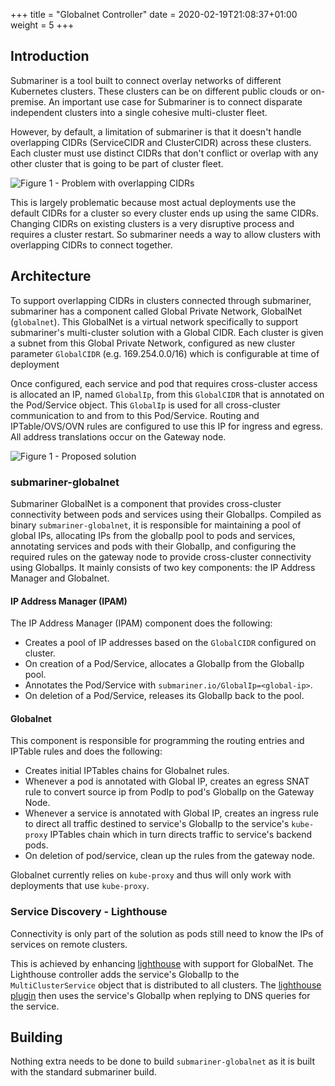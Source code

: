 +++
title = "Globalnet Controller"
date = 2020-02-19T21:08:37+01:00
weight = 5
+++
## Introduction

Submariner is a tool built to connect overlay networks of different
Kubernetes clusters. These clusters can be on different public clouds
or on-premise. An important use case for Submariner is to connect disparate
independent clusters into a single cohesive multi-cluster fleet. 

However, by default, a limitation of submariner is that it doesn't handle
overlapping CIDRs (ServiceCIDR and ClusterCIDR) across these clusters.
Each cluster must use distinct CIDRs that don't conflict or overlap with any
other cluster that is going to be part of cluster fleet.

![Figure 1 - Problem with overlapping CIDRs](/images/globalnet/overlappingcidr-problem.png)

This is largely problematic because most actual deployments use the default CIDRs for a cluster so every cluster ends up using the same CIDRs. Changing CIDRs on existing clusters is a very disruptive process and requires a cluster restart. So submariner needs a way to allow clusters with overlapping CIDRs to connect together.

## Architecture

To support overlapping CIDRs in clusters connected through submariner, submariner has a component called Global Private Network, GlobalNet (`globalnet`). This GlobalNet is a virtual network specifically to support submariner's multi-cluster solution with a Global CIDR. Each cluster is given a subnet from this Global Private Network, configured as new cluster parameter `GlobalCIDR` (e.g. 169.254.0.0/16) which is configurable at time of deployment

Once configured, each service and pod that requires cross-cluster access is allocated an IP, named `GlobalIp`, from this `GlobalCIDR` that is annotated on the Pod/Service object. This `GlobalIp` is used for all cross-cluster communication to and from to this Pod/Service. Routing and IPTable/OVS/OVN rules are configured to use this IP for ingress and egress. All address translations occur on the Gateway node.

![Figure 1 - Proposed solution](/images/globalnet/overlappingcidr-solution.png)

### submariner-globalnet

Submariner GlobalNet is a component that provides cross-cluster connectivity between pods and services using their GlobalIps. Compiled as binary `submariner-globalnet`, it is responsible for maintaining a pool of global IPs, allocating IPs from the globalIp pool to pods and services, annotating services and pods with their GlobalIp, and configuring the required rules on the gateway node to provide cross-cluster connectivity using GlobalIps. It mainly consists of two key components: the IP Address Manager and Globalnet.

#### IP Address Manager (IPAM)

The IP Address Manager (IPAM) component does the following:

* Creates a pool of IP addresses based on the `GlobalCIDR` configured on cluster.
* On creation of a Pod/Service, allocates a GlobalIp from the GlobalIp pool.
* Annotates the Pod/Service with `submariner.io/GlobalIp=<global-ip>`.
* On deletion of a Pod/Service, releases its GlobalIp back to the pool.

#### Globalnet

This component is responsible for programming the routing entries and IPTable rules and does the following:

* Creates initial IPTables chains for Globalnet rules.
* Whenever a pod is annotated with Global IP, creates an egress SNAT rule to convert source ip from PodIp to pod's GlobalIp on the Gateway Node.
* Whenever a service is annotated with Global IP, creates an ingress rule to direct all traffic destined to service's GlobalIp to the service's `kube-proxy` IPTables chain which in turn directs traffic to service's backend pods.
* On deletion of pod/service, clean up the rules from the gateway node.

Globalnet currently relies on `kube-proxy` and thus will only work with deployments that use `kube-proxy`.

### Service Discovery - Lighthouse

Connectivity is only part of the solution as pods still need to know the IPs of services on remote clusters.

This is achieved by enhancing [lighthouse](https://github.com/submariner-io/lighthouse) with support for GlobalNet. The Lighthouse controller adds the service's GlobalIp to the `MultiClusterService` object that is distributed to all clusters. The [lighthouse plugin](https://github.com/submariner-io/lighthouse/tree/master/plugin/lighthouse) then uses the service's GlobalIp when replying to DNS queries for the service.

## Building

Nothing extra needs to be done to build `submariner-globalnet` as it is built with the standard submariner build.
